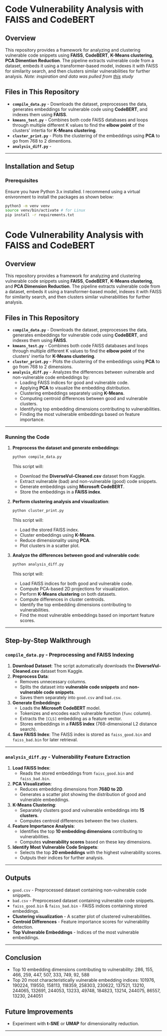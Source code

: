 # Code Vulnerability Analysis with FAISS and CodeBERT

## Overview
This repository provides a framework for analyzing and clustering vulnerable code snippets using **FAISS**, **CodeBERT**, **K-Means clustering**, **PCA Dimention Reduction**. The pipeline extracts vulnerable code from a dataset, embeds it using a transformer-based model, indexes it with FAISS for similarity search, and then clusters similar vulnerabilities for further analysis.
*Note: inspiration and data was pulled from [this](https://arxiv.org/abs/2304.00409) study*

## Files in This Repository
- **`compile_data.py`** - Downloads the dataset, preprocesses the data, generates embeddings for vulnerable code using **CodeBERT**, and indexes them using **FAISS**.
- **`kmeans_test.py`** - Combines both code FAISS databases and loops through multiple different K values to find the **elbow point** of the clusters' intertia for **K-Means clustering**. 
- **`cluster_print.py`** - Plots the clustering of the embeddings using **PCA** to go from 768 to 2 dimentions.
- **`analysis_diff.py`** - 
---

## Installation and Setup
### Prerequisites
Ensure you have Python 3.x installed. I recommend using a virtual enivronment to install the packages as shown below:
```bash
python3 -m venv venv
source venv/bin/activate # for Linux
pip install -r requirements.txt
```

# Code Vulnerability Analysis with FAISS and CodeBERT

## Overview
This repository provides a framework for analyzing and clustering vulnerable code snippets using **FAISS**, **CodeBERT**, **K-Means clustering**, and **PCA Dimension Reduction**. The pipeline extracts vulnerable code from a dataset, embeds it using a transformer-based model, indexes it with FAISS for similarity search, and then clusters similar vulnerabilities for further analysis.

## Files in This Repository
- **`compile_data.py`** - Downloads the dataset, preprocesses the data, generates embeddings for vulnerable code using **CodeBERT**, and indexes them using **FAISS**.
- **`kmeans_test.py`** - Combines both code FAISS databases and loops through multiple different K values to find the **elbow point** of the clusters' inertia for **K-Means clustering**.
- **`cluster_print.py`** - Plots the clustering of the embeddings using **PCA** to go from 768 to 2 dimensions.
- **`analysis_diff.py`** - Analyzes the differences between vulnerable and non-vulnerable code embeddings by:
  - Loading FAISS indices for good and vulnerable code.
  - Applying **PCA** to visualize the embedding distribution.
  - Clustering embeddings separately using **K-Means**.
  - Computing centroid differences between good and vulnerable clusters.
  - Identifying top embedding dimensions contributing to vulnerabilities.
  - Finding the most vulnerable embeddings based on feature importance.

---

### Running the Code

1. **Preprocess the dataset and generate embeddings**:
   ```bash
   python compile_data.py
   ```
   This script will:
   - Download the **DiverseVul-Cleaned.csv** dataset from Kaggle.
   - Extract vulnerable (bad) and non-vulnerable (good) code snippets.
   - Generate embeddings using **Microsoft CodeBERT**.
   - Store the embeddings in a **FAISS index**.

2. **Perform clustering analysis and visualization**:
   ```bash
   python cluster_print.py
   ```
   This script will:
   - Load the stored FAISS index.
   - Cluster embeddings using **K-Means**.
   - Reduce dimensionality using **PCA**.
   - Plot clusters in a scatter plot.

3. **Analyze the differences between good and vulnerable code**:
   ```bash
   python analysis_diff.py
   ```
   This script will:
   - Load FAISS indices for both good and vulnerable code.
   - Compute PCA-based 2D projections for visualization.
   - Perform **K-Means clustering** on both datasets.
   - Compute differences in cluster centroids.
   - Identify the top embedding dimensions contributing to vulnerabilities.
   - Find the most vulnerable embeddings based on important feature scores.

---

## Step-by-Step Walkthrough

### `compile_data.py` - Preprocessing and FAISS Indexing
1. **Download Dataset**: The script automatically downloads the **DiverseVul-Cleaned.csv** dataset from Kaggle.
2. **Preprocess Data**:
   - Removes unnecessary columns.
   - Splits the dataset into **vulnerable code snippets** and **non-vulnerable code snippets**.
   - Saves them separately into `good.csv` and `bad.csv`.
3. **Generate Embeddings**:
   - Loads the **Microsoft CodeBERT** model.
   - Tokenizes and encodes each vulnerable function (`func` column).
   - Extracts the `[CLS]` embedding as a feature vector.
   - Stores embeddings in a **FAISS index** (768-dimensional L2 distance search).
4. **Save FAISS Index**: The FAISS index is stored as `faiss_good.bin` and `faiss_bad.bin` for later retrieval.

---

### `analysis_diff.py` - Vulnerability Feature Extraction
1. **Load FAISS Index**:
   - Reads the stored embeddings from `faiss_good.bin` and `faiss_bad.bin`.
2. **PCA Visualization**:
   - Reduces embedding dimensions from **768D to 2D**.
   - Generates a scatter plot showing the distribution of good and vulnerable embeddings.
3. **K-Means Clustering**:
   - Separately clusters good and vulnerable embeddings into **15 clusters**.
   - Computes centroid differences between the two clusters.
4. **Feature Importance Analysis**:
   - Identifies the top **10 embedding dimensions** contributing to vulnerabilities.
   - Computes **vulnerability scores** based on these key dimensions.
5. **Identify Most Vulnerable Code Snippets**:
   - Selects the top **20 embeddings** with the highest vulnerability scores.
   - Outputs their indices for further analysis.

---

## Outputs
- `good.csv` - Preprocessed dataset containing non-vulnerable code snippets.
- `bad.csv` - Preprocessed dataset containing vulnerable code snippets.
- `faiss_good.bin` & `faiss_bad.bin` - FAISS indices containing stored embeddings.
- **Clustering visualization** - A scatter plot of clustered vulnerabilities.
- **Centroid Differences** - Feature importance scores for vulnerability detection.
- **Top Vulnerable Embeddings** - Indices of the most vulnerable embeddings.

---

## Conclusion
- Top 10 embedding dimensions contributing to vulnerability: 286, 155, 466, 259, 447, 507, 333, 749,  92, 588
- Top 20 most characteristically vulnerable embedding indices: 101976, 190224, 119550, 158113, 118359, 258303, 230622, 137521,  13210, 244065, 132691, 244053,  13233,  49748, 184823, 13214, 244075, 86557, 13230, 244051


## Future Improvements
- Experiment with **t-SNE** or **UMAP** for dimensionality reduction.

---

